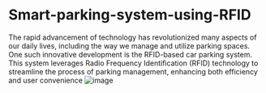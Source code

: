 # Smart-parking-system-using-RFID
The rapid advancement of technology has revolutionized many aspects of our daily lives, including the way we manage and utilize parking spaces. 
One such innovative development is the RFID-based car parking system. This system leverages Radio Frequency Identification (RFID) technology to streamline the process of parking management, enhancing both efficiency and user convenience
![image](https://github.com/user-attachments/assets/f8d1e7e1-bd54-40de-aeab-eb26d0163578)
